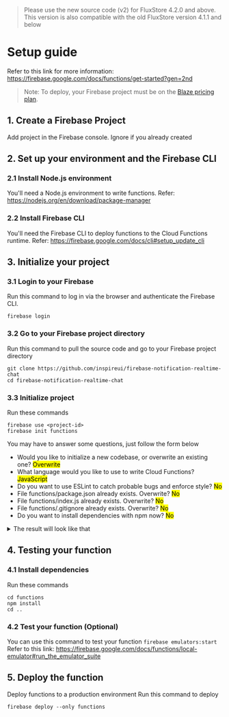 > Please use the new source code (v2) for FluxStore 4.2.0 and above. This
> version is also compatible with the old FluxStore version 4.1.1 and below

# Setup guide

Refer to this link for more information: https://firebase.google.com/docs/functions/get-started?gen=2nd

> Note: To deploy, your Firebase project must be on the [Blaze pricing plan](https://firebase.google.com/pricing).

## 1. Create a Firebase Project
Add project in the Firebase console. Ignore if you already created

## 2. Set up your environment and the Firebase CLI
### 2.1 Install Node.js environment
You'll need a Node.js environment to write functions. Refer: https://nodejs.org/en/download/package-manager
### 2.2 Install Firebase CLI
You'll need the Firebase CLI to deploy functions to the Cloud Functions runtime. Refer: https://firebase.google.com/docs/cli#setup_update_cli

## 3. Initialize your project
### 3.1 Login to your Firebase
Run this command to log in via the browser and authenticate the Firebase CLI.
```
firebase login
```
### 3.2 Go to your Firebase project directory
Run this command to pull the source code and go to your Firebase project directory
```
git clone https://github.com/inspireui/firebase-notification-realtime-chat
cd firebase-notification-realtime-chat
```
### 3.3 Initialize project
Run these commands
```
firebase use <project-id>
firebase init functions
```

You may have to answer some questions, just follow the form below
- Would you like to initialize a new codebase, or overwrite an existing one? <mark>Overwrite</mark>
- What language would you like to use to write Cloud Functions? <mark>JavaScript</mark>
- Do you want to use ESLint to catch probable bugs and enforce style? <mark>No</mark>
- File functions/package.json already exists. Overwrite? <mark>No</mark>
- File functions/index.js already exists. Overwrite? <mark>No</mark>
- File functions/.gitignore already exists. Overwrite? <mark>No</mark>
- Do you want to install dependencies with npm now? <mark>No</mark>

<details>
  <summary markdown="span">The result will look like that</summary>
  
```sh
son@MacBook-Pro-cua-Son firebase-notification-realtime-chat % firebase init functions                     

     ######## #### ########  ######## ########     ###     ######  ########
     ##        ##  ##     ## ##       ##     ##  ##   ##  ##       ##
     ######    ##  ########  ######   ########  #########  ######  ######
     ##        ##  ##    ##  ##       ##     ## ##     ##       ## ##
     ##       #### ##     ## ######## ########  ##     ##  ######  ########

You're about to initialize a Firebase project in this directory:

  /Users/son/Desktop/firebase-notification-realtime-chat

Before we get started, keep in mind:

  * You are initializing within an existing Firebase project directory


=== Project Setup

First, let's associate this project directory with a Firebase project.
You can create multiple project aliases by running firebase use --add, 
but for now we'll just set up a default project.

i  Using project flutter-practice-001 (Flutter Paractice test)

=== Functions Setup

Detected existing codebase(s): default

? Would you like to initialize a new codebase, or overwrite an existing one? Overwrite

Overwriting codebase default...

? What language would you like to use to write Cloud Functions? JavaScript
? Do you want to use ESLint to catch probable bugs and enforce style? No
? File functions/package.json already exists. Overwrite? No
i  Skipping write of functions/package.json
? File functions/index.js already exists. Overwrite? No
i  Skipping write of functions/index.js
? File functions/.gitignore already exists. Overwrite? No
i  Skipping write of functions/.gitignore
? Do you want to install dependencies with npm now? No

i  Writing configuration info to firebase.json...
i  Writing project information to .firebaserc...

✔  Firebase initialization complete!
```
</details>

## 4. Testing your function
### 4.1 Install dependencies
Run these commands
```
cd functions
npm install
cd ..
```

### 4.2 Test your function (Optional)
You can use this command to test your function `firebase emulators:start`
Refer to this link: https://firebase.google.com/docs/functions/local-emulator#run_the_emulator_suite

## 5. Deploy the function
Deploy functions to a production environment
Run this command to deploy
```
firebase deploy --only functions
```